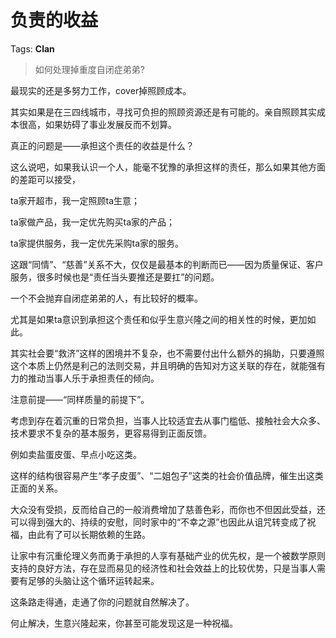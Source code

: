 # 负责的收益

Tags: **Clan**

> 如何处理掉重度自闭症弟弟?



最现实的还是多努力工作，cover掉照顾成本。

其实如果是在三四线城市，寻找可负担的照顾资源还是有可能的。亲自照顾其实成本很高，如果妨碍了事业发展反而不划算。

  


真正的问题是——承担这个责任的收益是什么？

这么说吧，如果我认识一个人，能毫不犹豫的承担这样的责任，那么如果其他方面的差距可以接受，

ta家开超市，我一定照顾ta生意；

ta家做产品，我一定优先购买ta家的产品；

ta家提供服务，我一定优先采购ta家的服务。

这跟“同情”、“慈善”关系不大，仅仅是最基本的判断而已——因为质量保证、客户服务，很多时候也是“责任当头要推还是要扛”的问题。

一个不会抛弃自闭症弟弟的人，有比较好的概率。

尤其是如果ta意识到承担这个责任和似乎生意兴隆之间的相关性的时候，更加如此。

其实社会要“救济”这样的困境并不复杂，也不需要付出什么额外的捐助，只要遵照这个本质上仍然是利己的法则交易，并且明确的告知对方这关联的存在，就能强有力的推动当事人乐于承担责任的倾向。

注意前提——“同样质量的前提下”。

考虑到存在着沉重的日常负担，当事人比较适宜去从事门槛低、接触社会大众多、技术要求不复杂的基本服务，更容易得到正面反馈。

例如卖盐蛋皮蛋、早点小吃这类。

这样的结构很容易产生“孝子皮蛋”、“二姐包子”这类的社会价值品牌，催生出这类正面的关系。

大众没有受损，反而给自己的一般消费增加了慈善色彩，而你也不但因此受益，还可以得到强大的、持续的安慰，同时家中的“不幸之源”也因此从诅咒转变成了祝福，由此有了可以长期依赖的生路。

让家中有沉重伦理义务而勇于承担的人享有基础产业的优先权，是一个被数学原则支持的良好方法，存在显而易见的经济性和社会效益上的比较优势，只是当事人需要有足够的头脑让这个循环运转起来。

这条路走得通，走通了你的问题就自然解决了。

何止解决，生意兴隆起来，你甚至可能发现这是一种祝福。



